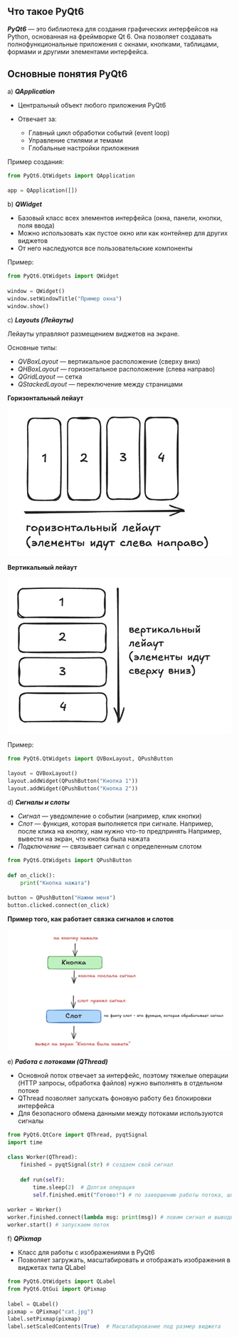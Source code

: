 ## Что такое PyQt6

**_PyQt6_** — это библиотека для создания графических интерфейсов на Python, основанная на фреймворке Qt 6. Она позволяет создавать полнофункциональные приложения с окнами, кнопками, таблицами, формами и другими элементами интерфейса.

## Основные понятия PyQt6

a) **_QApplication_**

- Центральный объект любого приложения PyQt6
- Отвечает за:

    - Главный цикл обработки событий (event loop)
    - Управление стилями и темами
    - Глобальные настройки приложения

Пример создания:

```python
from PyQt6.QtWidgets import QApplication

app = QApplication([])
```

b) **_QWidget_**

- Базовый класс всех элементов интерфейса (окна, панели, кнопки, поля ввода)
- Можно использовать как пустое окно или как контейнер для других виджетов
- От него наследуются все пользовательские компоненты

Пример:
```python
from PyQt6.QtWidgets import QWidget

window = QWidget()
window.setWindowTitle("Пример окна")
window.show()
```

c) **_Layouts (Лейауты)_**

Лейауты управляют размещением виджетов на экране.

Основные типы:

- _QVBoxLayout_ — вертикальное расположение (сверху вниз)
- _QHBoxLayout_ — горизонтальное расположение (слева направо)
- _QGridLayout_ — сетка
- _QStackedLayout_ — переключение между страницами

**Горизонтальный лейаут**

![Горизонтальный лейаут](../images/PyQt/horizontal.jpg)

**Вертикальный лейаут**

![Вертикальный лейаут](../images/PyQt/vertical.jpg)

Пример:
```python
from PyQt6.QtWidgets import QVBoxLayout, QPushButton

layout = QVBoxLayout()
layout.addWidget(QPushButton("Кнопка 1"))
layout.addWidget(QPushButton("Кнопка 2"))
```


d) **_Сигналы и слоты_**

- _Сигнал_ — уведомление о событии (например, клик кнопки)
- _Слот_ — функция, которая выполняется при сигнале. Например, после клика на кнопку, нам нужно что-то предпринять Например, вывести на экран, что кнопка была нажата
- _Подключение_ — связывает сигнал с определенным слотом

```python
from PyQt6.QtWidgets import QPushButton

def on_click():
    print("Кнопка нажата")

button = QPushButton("Нажми меня")
button.clicked.connect(on_click)
```

**Пример того, как работает связка сигналов и слотов**

![Сигналы и слоты](../images/PyQt/signal.jpg)


e) **_Работа с потоками (QThread)_**

- Основной поток отвечает за интерфейс, поэтому тяжелые операции (HTTP запросы, обработка файлов) нужно выполнять в отдельном потоке
- QThread позволяет запускать фоновую работу без блокировки интерфейса
- Для безопасного обмена данными между потоками используются сигналы

```python
from PyQt6.QtCore import QThread, pyqtSignal
import time

class Worker(QThread):
    finished = pyqtSignal(str) # создаем свой сигнал

    def run(self):
        time.sleep(2)  # Долгая операция
        self.finished.emit("Готово!") # по завершению работы потока, шлем сигнал

worker = Worker()
worker.finished.connect(lambda msg: print(msg)) # ловим сигнал и выводим сообщение 
worker.start() # запускаем поток
```

f) **_QPixmap_**

- Класс для работы с изображениями в PyQt6
- Позволяет загружать, масштабировать и отображать изображения в виджетах типа QLabel

```python
from PyQt6.QtWidgets import QLabel
from PyQt6.QtGui import QPixmap

label = QLabel()
pixmap = QPixmap("cat.jpg")
label.setPixmap(pixmap)
label.setScaledContents(True)  # Масштабирование под размер виджета
```

